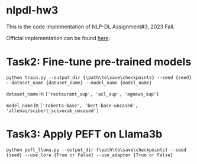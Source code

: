 # nlpdl-hw3

This is the code implementation of NLP-DL Assignment#3, 2023 Fall.

Official implementation can be found [here](https://github.com/linhaowei1/NLPDL/tree/assignment4/Assignment_4).

# Task2: Fine-tune pre-trained models

```
python train.py --output_dir {\path\to\save\checkpoints} --seed {seed} --dataset_name {dataset_name} --model_name {model_name}
```

`dataset_name` in `['restaurant_sup', 'acl_sup', 'agnews_sup']`

`model_name` in `['roberta-base', 'bert-base-uncased', 'allenai/scibert_scivocab_uncased']`

# Task3: Apply PEFT on Llama3b

```
python peft_llama.py --output_dir {\path\to\save\checkpoints} --seed {seed} --use_lora {True or False} --use_adapter {True or False}
```
